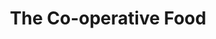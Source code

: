---
title: "The Co-operative Food"
url: /bristol/the-co-operative-food-north-street/
shop: Lebensmittel
---